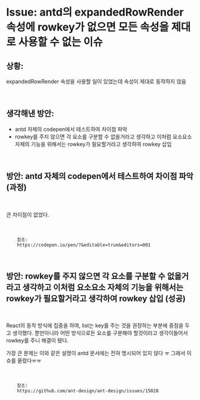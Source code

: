 <!--
author: Dailyscat
purpose: issue arrange
rules:
 (1) 헤더와 문단사이
    <br/>
    <br/>
 (2) 코드가 작성되는 부분은 >로 정리
 (3) 참조는 해당 내용 바로 아래
    <br/>
    <br/>
 (4) 명령어는 bold
 (5) 방안은 ## 안의 과정은 ###
-->

# Issue: antd의 expandedRowRender 속성에 rowkey가 없으면 모든 속성을 제대로 사용할 수 없는 이슈

## 상황:

expandedRowRender 속성을 사용할 일이 있었는데 속성이 제대로 동작하지 않음

<br/>

## 생각해낸 방안:

- antd 자체의 codepen에서 테스트하여 차이점 파악
- rowkey를 주지 않으면 각 요소를 구분할 수 없을거라고 생각하고 이처럼 요소요소 자체의 기능을 위해서는 rowkey가 필요할거라고 생각하여 rowkey 삽입

<br/>

## 방안: antd 자체의 codepen에서 테스트하여 차이점 파악 (과정)

<br/>

큰 차이점이 없었다.
<br/>
<br/>
<br/>

        참조:
        https://codepen.io/pen/?&editable=true&editors=001

<br/>

## 방안: rowkey를 주지 않으면 각 요소를 구분할 수 없을거라고 생각하고 이처럼 요소요소 자체의 기능을 위해서는 rowkey가 필요할거라고 생각하여 rowkey 삽입 (성공)

<br/>

React의 동작 방식에 집중을 하여, list는 key를 주는 것을 권장하는 부분에 중점을 두고 생각했다. 뿐만아니라 어떤 방식으로든 요소를 구분해야 할것이라고 생각이들어서 rowkey를 주니 해결이 됐다.

가장 큰 문제는 이와 같은 설명이 antd 문서에는 전혀 명시되어 있지 않다 ㅠ 그래서 이슈를 올렸다ㅠㅠ
<br/>
<br/>
<br/>

        참조:
        https://github.com/ant-design/ant-design/issues/15028

<br/>
